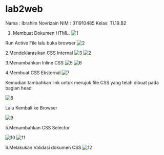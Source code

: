 # lab2web
Nama : Ibrahim Novrizain
NIM  : 311910485
Kelas: TI.19.B2

1. Membuat Dokumen HTML.
![1](https://user-images.githubusercontent.com/81977333/113592937-fddb4f80-965f-11eb-81d7-f9a075994d61.PNG)

Run Active File lalu buka browser
![2](https://user-images.githubusercontent.com/81977333/113593371-8e199480-9660-11eb-96f9-3cac94c6f07b.PNG)

2.Mendeklarasikan CSS Internal
![3](https://user-images.githubusercontent.com/81977333/113593530-bb664280-9660-11eb-80a5-b72fa99af4b9.PNG)
![2](https://user-images.githubusercontent.com/81977333/113593727-f23c5880-9660-11eb-8a6d-578338a7fa17.PNG)

3.Menambahkan Inline CSS
![5](https://user-images.githubusercontent.com/81977333/113593908-2dd72280-9661-11eb-96cb-b22ef95cac2d.PNG)
![6](https://user-images.githubusercontent.com/81977333/113594128-70006400-9661-11eb-8633-1c9ad668dfd1.PNG)



4.Membuat CSS Eksternal
![7](https://user-images.githubusercontent.com/81977333/113594269-a807a700-9661-11eb-8072-4d75d91dc679.PNG)

Kemudian tambahkan link untuk merujuk file CSS yang telah dibuat pada bagian head


![8](https://user-images.githubusercontent.com/81977333/113594727-472c9e80-9662-11eb-8bfc-4aaaef1a9b45.PNG)

Lalu Kembali ke Browser

![9](https://user-images.githubusercontent.com/81977333/113595117-c7530400-9662-11eb-9967-0f6789686652.PNG)

5.Menambahkan CSS Selector

![10](https://user-images.githubusercontent.com/81977333/113595399-26187d80-9663-11eb-9afe-da579405d389.PNG)
![11](https://user-images.githubusercontent.com/81977333/113595444-36305d00-9663-11eb-9e3d-ace2f1104525.PNG)

6.Melakukan Validasi dokumen CSS
![12](https://user-images.githubusercontent.com/81977333/113595544-55c78580-9663-11eb-8fe4-f9886bc99299.PNG)

